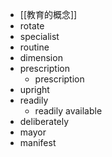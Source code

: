 - [[教育的概念]]
- rotate
- specialist
- routine
- dimension
- prescription
	- prescription
- upright
- readily
	- readily available
- deliberately
- mayor
- manifest